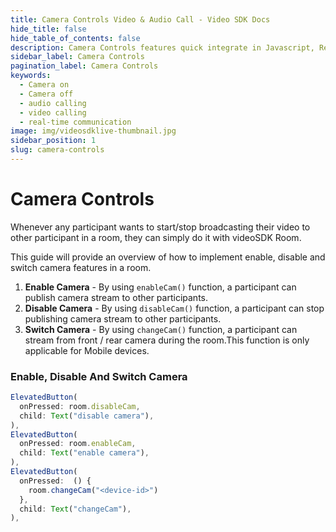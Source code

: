 ```yaml
---
title: Camera Controls Video & Audio Call - Video SDK Docs
hide_title: false
hide_table_of_contents: false
description: Camera Controls features quick integrate in Javascript, React JS, Android, IOS, React Native, Flutter with Video SDK to add live video & audio conferencing to your applications.
sidebar_label: Camera Controls
pagination_label: Camera Controls
keywords:
  - Camera on
  - Camera off
  - audio calling
  - video calling
  - real-time communication
image: img/videosdklive-thumbnail.jpg
sidebar_position: 1
slug: camera-controls
---
```


# Camera Controls

Whenever any participant wants to start/stop broadcasting their video to other participant in a room, they can simply do it with videoSDK Room.

This guide will provide an overview of how to implement enable, disable and switch camera features in a room.

1. **Enable Camera** - By using `enableCam()` function, a participant can publish camera stream to other participants.
2. **Disable Camera** - By using `disableCam()` function, a participant can stop publishing camera stream to other participants.
3. **Switch Camera** - By using `changeCam()` function, a participant can stream from front / rear camera during the room.This function is only applicable for Mobile devices.

### Enable, Disable And Switch Camera

```js
ElevatedButton(
  onPressed: room.disableCam,
  child: Text("disable camera"),
),
ElevatedButton(
  onPressed: room.enableCam,
  child: Text("enable camera"),
),
ElevatedButton(
  onPressed:  () {
    room.changeCam("<device-id>")
  },
  child: Text("changeCam"),
),
```
